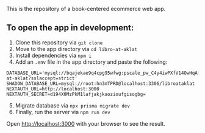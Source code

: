 This is the repository of a book-centered ecommerce web app. 


## To open the app in development:

1. Clone this repository via `git clone`
2. Move to the app directory via `cd libro-at-aklat`
3. Install dependencies via `npm i`
4. Add an `.env` file in the app directory and paste the following:

```
DATABASE_URL='mysql://bqajekae9q4cpg95wfwg:pscale_pw_C4y4iwPXfV14OwHqAfUbJyrhDBb4CYsybeWWb9KjZIY@gcp.connect.psdb.cloud/libro-at-aklat?sslaccept=strict'
SHADOW_DATABASE_URL=mysql://root:hn3mTPRD@localhost:3306/libroataklat
NEXTAUTH_URL=http://localhost:3000
NEXTAUTH_SECRET=d194X0MzPkM1lafjakjkaozioufgisogbg=
```
5. Migrate database via `npx prisma migrate dev`
6. Finally, run the server via `npm run dev`

Open [http://localhost:3000](http://localhost:3000) with your browser to see the result.


